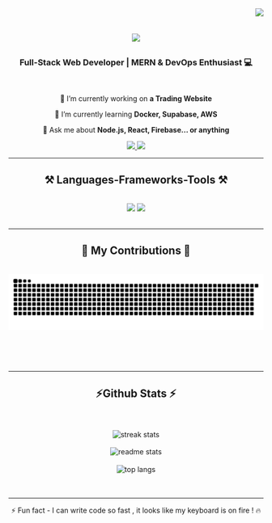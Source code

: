 <img align="right" src="https://visitor-badge.laobi.icu/badge?page_id=salesp07.salesp07" />

<h1 align="center">
    <img src="https://readme-typing-svg.herokuapp.com/?font=Righteous&size=35&center=true&vCenter=true&width=500&height=70&duration=4000&lines=Hi+There+!+👋;+I'm+Vaibhav+Sarkar;" />
</h1>

<h3 align="center">Full-Stack Web Developer | MERN & DevOps Enthusiast 💻</h3>

<br/>

<div align="center">
 
🔭 I’m currently working on **a Trading Website**
 
🌱 I’m currently learning **Docker, Supabase, AWS**

💬 Ask me about **Node.js, React, Firebase... or anything**
 </div>
 
<div align="center"> 
  <a href="mailto:sarkarvaibhav20@gmail.com">
    <img src="https://img.shields.io/badge/Gmail-333333?style=for-the-badge&logo=gmail&logoColor=red" />
  </a>
 <a href="https://linkedin.com/in/vaibhav-sarkar-87181027b" target="_blank">
    <img src="https://img.shields.io/badge/LinkedIn-0077B5?style=for-the-badge&logo=linkedin&logoColor=white" target="_blank" />
  </a>
</div>

 <hr/>
 
<h2 align="center">⚒️ Languages-Frameworks-Tools ⚒️</h2>
<br/>
<div align="center">
    <img src="https://skillicons.dev/icons?i=react,bootstrap,mui,html,css,vscode,github,figma,tailwind,git,r" />
    <img src="https://skillicons.dev/icons?i=nodejs,python,javascript,typescript,express,firebase,mongodb,c,java,nextjs,mysql,flask" /><br>
</div>

<br/>
<hr/>

<div align="center">
  <h2>🐍 My Contributions 🐍</h2>
  <br>
  <img alt="snake eating my contributions" src="https://raw.githubusercontent.com/DeveloperVaibhav1/DeveloperVaibhav1/refs/heads/output/github-snake.svg" />
  
  <br/><br/><br/>
</div>

<hr/>

<h2 align="center">⚡Github Stats ⚡</h2>
<br>
<div align=center >
    <br>
  <img width="390" src="https://github-readme-streak-stats.herokuapp.com/?user=DeveloperVaibhav1&count_private=true&theme=react&border_radius=10" alt="streak stats"/><br><br>
<img width="390"  src="https://github-readme-stats.vercel.app/api?username=DeveloperVaibhav1&count_private=true&show_icons=true&theme=react&rank_icon=github&border_radius=10" alt="readme stats" />
<br/><br>
<img width="390"  align="center"  src="https://github-readme-stats.vercel.app/api/top-langs/?username=DeveloperVaibhav1&hide=HTML&langs_count=8&layout=compact&theme=react&border_radius=10&size_weight=0.5&count_weight=0.5&exclude_repo=github-readme-stats" alt="top langs" />

</div>
<br><br>
</div>

<hr/>

<div align = "center">⚡ Fun fact - I can write code so fast , it looks like my keyboard is on fire ! 🔥 </div>
